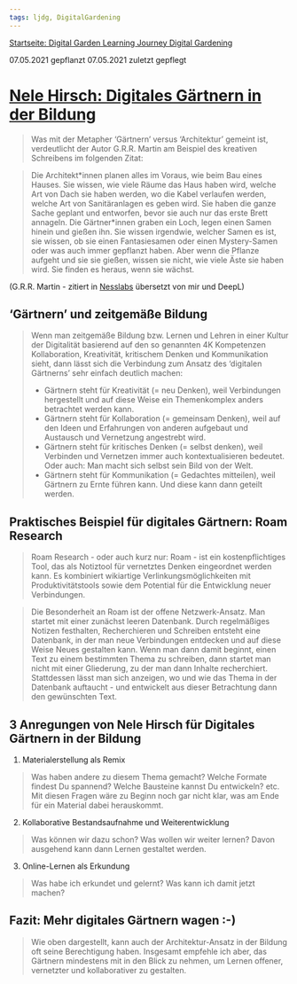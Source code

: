 ```yaml
---
tags: ljdg, DigitalGardening
---
```


[Startseite: Digital Garden Learning Journey Digital Gardening](https://hackmd.io/@holger-moller/learning-journey-digital-gardening-toc/)

07.05.2021 gepflanzt
07.05.2021 zuletzt gepflegt

# [Nele Hirsch: Digitales Gärtnern in der Bildung](https://ebildungslabor.de/blog/roam/)
 
> Was mit der Metapher ‘Gärtnern’ versus ‘Architektur’ gemeint ist, verdeutlicht der Autor G.R.R. Martin am Beispiel des kreativen Schreibens im folgenden Zitat:

> Die Architekt\*innen planen alles im Voraus, wie beim Bau eines Hauses. Sie wissen, wie viele Räume das Haus haben wird, welche Art von Dach sie haben werden, wo die Kabel verlaufen werden, welche Art von Sanitäranlagen es geben wird. Sie haben die ganze Sache geplant und entworfen, bevor sie auch nur das erste Brett annageln. Die Gärtner\*innen graben ein Loch, legen einen Samen hinein und gießen ihn. Sie wissen irgendwie, welcher Samen es ist, sie wissen, ob sie einen Fantasiesamen oder einen Mystery-Samen oder was auch immer gepflanzt haben. Aber wenn die Pflanze aufgeht und sie sie gießen, wissen sie nicht, wie viele Äste sie haben wird. Sie finden es heraus, wenn sie wächst.
> 
(G.R.R. Martin - zitiert in [Nesslabs](https://nesslabs.com/roam-versus-notion-comparison) übersetzt von mir und DeepL)

## ‘Gärtnern’ und zeitgemäße Bildung 
> Wenn man zeitgemäße Bildung bzw. Lernen und Lehren in einer Kultur der Digitalität basierend auf den so genannten 4K Kompetenzen Kollaboration, Kreativität, kritischem Denken und Kommunikation sieht, dann lässt sich die Verbindung zum Ansatz des ‘digitalen Gärtnerns’ sehr einfach deutlich machen:
> - Gärtnern steht für Kreativität (= neu Denken), weil Verbindungen hergestellt und auf diese Weise ein Themenkomplex anders betrachtet werden kann. 
> - Gärtnern steht für Kollaboration (= gemeinsam Denken), weil auf den Ideen und Erfahrungen von anderen aufgebaut und Austausch und Vernetzung angestrebt wird. 
> - Gärtnern steht für kritisches Denken (= selbst denken), weil Verbinden und Vernetzen immer auch kontextualisieren bedeutet. Oder auch: Man macht sich selbst sein Bild von der Welt. 
> - Gärtnern steht für Kommunikation (= Gedachtes mitteilen), weil Gärtnern zu Ernte führen kann. Und diese kann dann geteilt werden.

## Praktisches Beispiel für digitales Gärtnern: Roam Research

> Roam Research - oder auch kurz nur: Roam - ist ein kostenpflichtiges Tool, das als Notiztool für vernetztes Denken eingeordnet werden kann. Es kombiniert wikiartige Verlinkungsmöglichkeiten mit Produktivitätstools sowie dem Potential für die Entwicklung neuer Verbindungen.

> Die Besonderheit an Roam ist der offene Netzwerk-Ansatz. Man startet mit einer zunächst leeren Datenbank. Durch regelmäßiges Notizen festhalten, Recherchieren und Schreiben entsteht eine Datenbank, in der man neue Verbindungen entdecken und auf diese Weise Neues gestalten kann. Wenn man dann damit beginnt, einen Text zu einem bestimmten Thema zu schreiben, dann startet man nicht mit einer Gliederung, zu der man dann Inhalte recherchiert. Stattdessen lässt man sich anzeigen, wo und wie das Thema in der Datenbank auftaucht - und entwickelt aus dieser Betrachtung dann den gewünschten Text.

## 3 Anregungen von Nele Hirsch für Digitales Gärtnern in der Bildung

1. Materialerstellung als Remix
> Was haben andere zu diesem Thema gemacht? Welche Formate findest Du spannend? Welche Bausteine kannst Du entwickeln? etc. Mit diesen Fragen wäre zu Beginn noch gar nicht klar, was am Ende für ein Material dabei herauskommt.
2. Kollaborative Bestandsaufnahme und Weiterentwicklung
> Was können wir dazu schon? Was wollen wir weiter lernen? Davon ausgehend kann dann Lernen gestaltet werden.
3. Online-Lernen als Erkundung
> Was habe ich erkundet und gelernt? Was kann ich damit jetzt machen?

## Fazit: Mehr digitales Gärtnern wagen :-) 

> Wie oben dargestellt, kann auch der Architektur-Ansatz in der Bildung oft seine Berechtigung haben. Insgesamt empfehle ich aber, das Gärtnern mindestens mit in den Blick zu nehmen, um Lernen offener, vernetzter und kollaborativer zu gestalten.